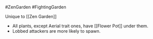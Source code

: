 #ZenGarden #FightingGarden

Unique to [[Zen Garden]]
- All plants, except Aerial trait ones, have [[Flower Pot]] under them.
- Lobbed attackers are more likely to spawn.